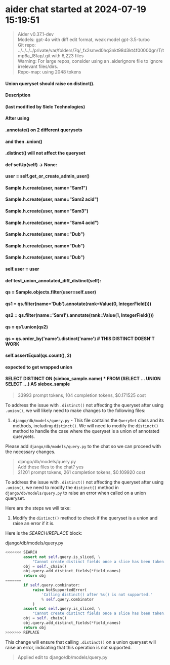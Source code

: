
# aider chat started at 2024-07-19 15:19:51

> Aider v0.37.1-dev  
> Models: gpt-4o with diff edit format, weak model gpt-3.5-turbo  
> Git repo: ../../../../private/var/folders/7q/_fx2smvd0hq3nkt98d3kt4f00000gn/T/tmp6a_l8fap/.git with 6,223 files  
> Warning: For large repos, consider using an .aiderignore file to ignore irrelevant files/dirs.  
> Repo-map: using 2048 tokens  

#### Union queryset should raise on distinct().  
#### Description  
#### 	   
#### 		(last modified by Sielc Technologies)  
#### 	   
#### After using  
#### .annotate() on 2 different querysets  
#### and then .union()  
#### .distinct() will not affect the queryset  
#### 	def setUp(self) -> None:  
#### 		user = self.get_or_create_admin_user()  
#### 		Sample.h.create(user, name="Sam1")  
#### 		Sample.h.create(user, name="Sam2 acid")  
#### 		Sample.h.create(user, name="Sam3")  
#### 		Sample.h.create(user, name="Sam4 acid")  
#### 		Sample.h.create(user, name="Dub")  
#### 		Sample.h.create(user, name="Dub")  
#### 		Sample.h.create(user, name="Dub")  
#### 		self.user = user  
#### 	def test_union_annotated_diff_distinct(self):  
#### 		qs = Sample.objects.filter(user=self.user)  
#### 		qs1 = qs.filter(name='Dub').annotate(rank=Value(0, IntegerField()))  
#### 		qs2 = qs.filter(name='Sam1').annotate(rank=Value(1, IntegerField()))  
#### 		qs = qs1.union(qs2)  
#### 		qs = qs.order_by('name').distinct('name') # THIS DISTINCT DOESN'T WORK  
#### 		self.assertEqual(qs.count(), 2)  
#### expected to get wrapped union  
#### 	SELECT DISTINCT ON (siebox_sample.name) * FROM (SELECT ... UNION SELECT ...) AS siebox_sample  
> 33993 prompt tokens, 104 completion tokens, $0.171525 cost  

To address the issue with `.distinct()` not affecting the queryset after using `.union()`, we will likely need to make changes to the following files:

1. `django/db/models/query.py` - This file contains the `QuerySet` class and its methods, including `distinct()`. We will need to modify the `distinct()` method to handle the case where the queryset is a union of annotated querysets.

Please add `django/db/models/query.py` to the chat so we can proceed with the necessary changes.

> django/db/models/query.py  
> Add these files to the chat? yes  
> 21201 prompt tokens, 261 completion tokens, $0.109920 cost  

To address the issue with `.distinct()` not affecting the queryset after using `.union()`, we need to modify the `distinct()` method in `django/db/models/query.py` to raise an error when called on a union queryset.

Here are the steps we will take:

1. Modify the `distinct()` method to check if the queryset is a union and raise an error if it is.

Here is the *SEARCH/REPLACE* block:

django/db/models/query.py
```python
<<<<<<< SEARCH
        assert not self.query.is_sliced, \
            "Cannot create distinct fields once a slice has been taken."
        obj = self._chain()
        obj.query.add_distinct_fields(*field_names)
        return obj
=======
        if self.query.combinator:
            raise NotSupportedError(
                'Calling distinct() after %s() is not supported.'
                % self.query.combinator
            )
        assert not self.query.is_sliced, \
            "Cannot create distinct fields once a slice has been taken."
        obj = self._chain()
        obj.query.add_distinct_fields(*field_names)
        return obj
>>>>>>> REPLACE
```

This change will ensure that calling `.distinct()` on a union queryset will raise an error, indicating that this operation is not supported.

> Applied edit to django/db/models/query.py  

